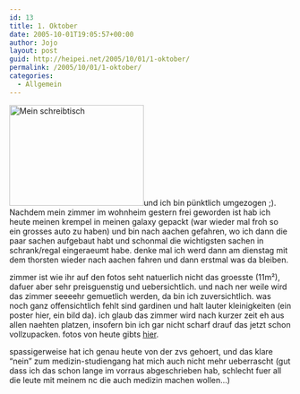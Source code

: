 ```yaml
---
id: 13
title: 1. Oktober
date: 2005-10-01T19:05:57+00:00
author: Jojo
layout: post
guid: http://heipei.net/2005/10/01/1-oktober/
permalink: /2005/10/01/1-oktober/
categories:
  - Allgemein
---
```

[<img data-echo="https://static.flickr.com/26/48312801_e36221282a_m.jpg" width="240" height="180" alt="Mein schreibtisch" class="alignleft" />](https://secure.flickr.com/photos/heipei/archives/date-taken/2005/10/01/detail/ "Photo Sharing")und ich bin pünktlich umgezogen ;). Nachdem mein zimmer im wohnheim gestern frei geworden ist hab ich heute meinen krempel in meinen galaxy gepackt (war wieder mal froh so ein grosses auto zu haben) und bin nach aachen gefahren, wo ich dann die paar sachen aufgebaut habt und schonmal die wichtigsten sachen in schrank/regal eingeraeumt habe. denke mal ich werd dann am dienstag mit dem thorsten wieder nach aachen fahren und dann erstmal was da bleiben.
  
zimmer ist wie ihr auf den fotos seht natuerlich nicht das groesste (11m²), dafuer aber sehr preisguenstig und uebersichtlich. und nach ner weile wird das zimmer seeeehr gemuetlich werden, da bin ich zuversichtlich. was noch ganz offensichtlich fehlt sind gardinen und halt lauter kleinigkeiten (ein poster hier, ein bild da). ich glaub das zimmer wird nach kurzer zeit eh aus allen naehten platzen, insofern bin ich gar nicht scharf drauf das jetzt schon vollzupacken. fotos von heute gibts [hier](https://secure.flickr.com/photos/heipei/archives/date-taken/2005/10/01/detail/).
  
spassigerweise hat ich genau heute von der zvs gehoert, und das klare &#8220;nein&#8221; zum medizin-studiengang hat mich auch nicht mehr ueberrascht (gut dass ich das schon lange im vorraus abgeschrieben hab, schlecht fuer all die leute mit meinem nc die auch medizin machen wollen&#8230;)
